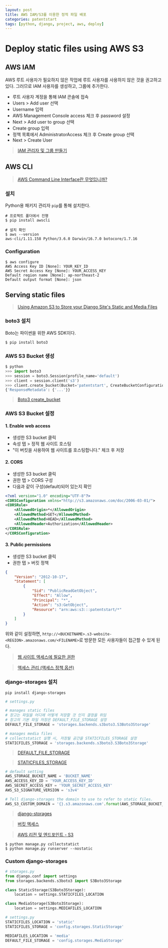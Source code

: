 ```yaml
---
layout: post
title: AWS IAM/S3를 이용한 정적 파일 배포
categories: patentstart
tags: [python, django, project, aws, deploy]
---
```


# Deploy static files using AWS S3

## AWS IAM
AWS 루트 사용자가 필요하지 않은 작업에 루트 사용자를 사용하지 않은 것을 권고하고 있다. 그러므로 IAM 사용자를 생성하고, 그룹에 추가한다.
- 루트 사용자 계정을 통해 IAM 콘솔에 접속
- Users > Add user 선택
- Username 입력
- AWS Management Console access 체크 후 password 설정
- Next > Add user to group 선택
- Create group 입력
- 정책 목록에서 AdministratorAccess 체크 후 Create group 선택
- Next > Create User

> [IAM 관리자 및 그룹 만들기](http://docs.aws.amazon.com/ko_kr/IAM/latest/UserGuide/getting-started_create-admin-group.html)


## AWS CLI

> [AWS Command Line Interface란 무엇입니까?](http://docs.aws.amazon.com/ko_kr/cli/latest/userguide/cli-chap-welcome.html)

### 설치
Python용 패키지 관리자 `pip`를 통해 설치한다.
```shell
# 프로젝트 폴더에서 진행
$ pip install awscli

# 설치 확인
$ aws --version
aws-cli/1.11.158 Python/3.6.0 Darwin/16.7.0 botocore/1.7.16
```

### Configuration
```shell
$ aws configure
AWS Access Key ID [None]: YOUR_KEY_ID
AWS Secret Access Key [None]: YOUR_ACCESS_KEY
Default region name [None]: ap-northeast-2
Default output format [None]: json
```

## Serving static files
> [Using Amazon S3 to Store your Django Site's Static and Media Files]( https://www.caktusgroup.com/blog/2014/11/10/Using-Amazon-S3-to-store-your-Django-sites-static-and-media-files/)

### boto3 설치
Boto는 파이썬을 위한 AWS SDK이다.

```shell
$ pip install boto3
```

### AWS S3 Bucket 생성
```python
$ python
>>> import boto3
>>> session = boto3.Session(profile_name='default')
>>> client = session.client('s3')
>>> client.create_bucket(Bucket='patentstart', CreateBucketConfiguration={'LocationConstraint': 'ap-northeast-2'})
{'ResponseMetadata': {'...'}}
```

> [Boto3 create_bucket](https://boto3.readthedocs.io/en/latest/reference/services/s3.html#S3.Client.create_bucket)

### AWS S3 Bucket 설정
#### 1. Enable web access
- 생성한 S3 bucket 클릭
- 속성 탭 > 정적 웹 사이트 호스팅
- "이 버킷을 사용하여 웹 사이트를 호스팅합니다." 체크 후 저장

#### 2. CORS
- 생성한 S3 bucket 클릭
- 권한 탭 > CORS 구성
- 다음과 같이 구성(default)되어 있는지 확인

```xml
<?xml version="1.0" encoding="UTF-8"?>
<CORSConfiguration xmlns="http://s3.amazonaws.com/doc/2006-03-01/">
<CORSRule>
    <AllowedOrigin>*</AllowedOrigin>
    <AllowedMethod>GET</AllowedMethod>
    <AllowedMethod>HEAD</AllowedMethod>
    <AllowedHeader>Authorization</AllowedHeader>
</CORSRule>
</CORSConfiguration>

```

#### 3. Public permissions
- 생성한 S3 bucket 클릭
- 권한 탭 > 버킷 정책

```json
{
    "Version": "2012-10-17",
    "Statement": [
        {
            "Sid": "PublicReadGetObject",
            "Effect": "Allow",
            "Principal": "*",
            "Action": "s3:GetObject",
            "Resource": "arn:aws:s3:::patentstart/*"
        }
    ]
}
```

위와 같이 설정하면, `http://<BUCKETNAME>.s3-website-<REGION>.amazonaws.com/<FILENAME>`로 방문한 모든 사용자들이 접근할 수 있게 된다.

> [웹 사이트 액세스에 필요한 권한](http://docs.aws.amazon.com/ko_kr/AmazonS3/latest/dev/WebsiteAccessPermissionsReqd.html)

> [액세스 관리 (액세스 정책 옵션)](https://docs.aws.amazon.com/ko_kr/AmazonS3/latest/dev/access-control-overview.html#access-control-resources-manage-permissions-basics)

### django-storages 설치

```shell
pip install django-storages
```


```python
# settings.py

# manages static files
# 장고는 파일을 어디에 어떻게 저장할 것 인지 결정을 위임
# 장고의 기본 파일 저장은 DEFAULT_FILE_STORAGE 설정
DEFAULT_FILE_STORAGE = 'storages.backends.s3boto3.S3Boto3Storage'

# manages media files
# collectstatict 실행 시, 저장될 공간을 STATICFILES_STORAGE 설정
STATICFILES_STORAGE = 'storages.backends.s3boto3.S3Boto3Storage'
```

> [DEFAULT_FILE_STORAGE](https://docs.djangoproject.com/en/1.11/topics/files/#file-storage)

> [STATICFILES_STORAGE](https://docs.djangoproject.com/ko/1.11/howto/static-files/deployment/#serving-static-files-from-a-cloud-service-or-cdn)

```python
# default setting
AWS_STORAGE_BUCKET_NAME = 'BUCKET_NAME'
AWS_ACCESS_KEY_ID = 'YOUR_ACCESS_KEY_ID'
AWS_SECRET_ACCESS_KEY = 'YOUR_SECRET_ACCESS_KEY'
AWS_S3_SIGNATURE_VERSION = 's3v4'

# Tell django-storages the domain to use to refer to static files.
AWS_S3_CUSTOM_DOMAIN = '{}.s3.amazonaws.com'.format(AWS_STORAGE_BUCKET_NAME)
```


> [django-storages](https://django-storages.readthedocs.io/en/latest/)


> [버킷 엑세스](https://docs.aws.amazon.com/ko_kr/AmazonS3/latest/dev/UsingBucket.html#access-bucket-intro)

> [AWS 리전 및 엔드포인트 - S3](http://docs.aws.amazon.com/ko_kr/general/latest/gr/rande.html#s3_region)

```shell
$ python manage.py collectstatict
$ python manage.py runserver --nostatic
```

### Custom django-storages
```python
# storages.py
from django.conf import settings
from storages.backends.s3boto3 import S3Boto3Storage

class StaticStorage(S3Boto3Storage):
    location = settings.STATICFILES_LOCATION

class MediaStorage(S3Boto3Storage):
    location = settings.MEDIAFILES_LOCATION
```

```python
# settings.py
STATICFILES_LOCATION = 'static'
STATICFILES_STORAGE = 'config.storages.StaticStorage'

MEDIAFILES_LOCATION = 'media'
DEFAULT_FILE_STORAGE = 'config.storages.MediaStorage'
```
